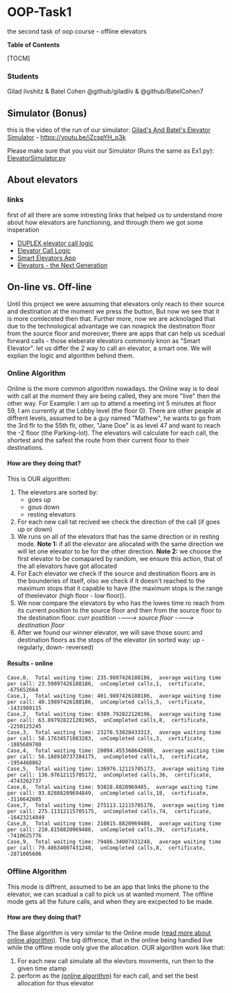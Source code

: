 # OOP-Task1
the second task of oop course - offline elevators

**Table of Contents**

[TOCM]

### Students
Gilad livshitz & Batel Cohen
@github/giladliv & @github/BatelCohen7

## Simulator (Bonus)
this is the video of the run of our simulator:
[Gilad's And Batel's Elevator Simulator](https://youtu.be/iZcspYH_p3k "Gilad's And Batel's Elevator Simulator") - https://youtu.be/iZcspYH_p3k

Please make sure that you visit our Simulator (Runs the same as Ex1.py): <a href="Ex1/src/ElevatorSimulator.py">ElevatorSimulator.py</a>


## About elevators

### links
first of all there are some intresting links that helped us to understand more about how elevators are functioning, and through them we got some insperation

- [DUPLEX elevator call logic](http://https://www.youtube.com/watch?v=oY1QlCqWOss "DUPLEX elevator call logic")
- [Elevator Call Logic](https://www.youtube.com/watch?v=BCN9mQOT3RQ "Elevator Call Logic")
- [Smart Elevators App](https://youtu.be/yzLxHEkXY5Q "Smart Elevators App")
- [Elevators - the Next Generation](https://www.youtube.com/watch?v=WEQ71bA8hQk "Elevators - the Next Generation")

## On-line vs. Off-line

Until this project we were assuming that elevators only reach to their source and destination at the moment we press the button, But now we see that it is more comleceted then that. Further more, now we are acknolaged that due to the technological advantage we can nowpick the destination floor from the source floor and moreover, there are apps that can help us scedual forward calls - those eleberate elevators commonly knon as "Smart Elevator".
let us differ the 2 way to call an elevator, a smart one. We will explian the logic and algorithm behind them.

### Online Algorithm
Online is the more common algorithm nowadays.
the Online way is to deal with call at the moment they are being called, they are more "live" then the other way.
For Example: I am up to attend a meeting int 5 minutes at floor 59, I am currently at the Lobby level (the floor 0). There are other peaple at diffrent levels, assumed to be a guy named "Mathew", he wants to go from the 3rd flr to the 55th flr, other, "Jane Doe" is as level 47 and want to reach the -2 floor (the Parking-lot).
The elevators will calculate for each call, the shortest and the safest the route from their current floor to their destinations.

<a name="online_exp"></a>
#### How are they doing that?
This is OUR algorithm:
1. The elevetors are sorted by: 
	- goes up
	- gous down
	- resting elevators
2. For each new call tat recived we check the direction of the call (if goes up or down)
3. We runs on all of the elevators that has the same direction or in resting mode.
**Note 1:** if all the elevator are allocated with the same direction we will let one elevator to be for the other direction.
**Note 2:** we choose the first elevator to be comapared by random, we ensure this action, that of the all elevators have got allocated
4. For Each elevator we check if the source and destination floors are in the bounderies of itself, olso we check if it doesn't reached to the maximum stops that it capable to have (the maximum stops is the range of theelevator (high floor - low floor)).
5. We now compare the elevators by who has the lowes time ro reach from its current position to the source floor and then from the source floor to the destination floor.
	*curr postition ----> source floor ----> destination floor*
7. After we found our winner elevator, we will save those sourc and destination floors as the stops of the elevator (in sorted way: up - regularly, down- reversed)

#### Results - online
```
Case,0,  Total waiting time: 235.9897426188186,  average waiting time per call: 23.59897426188186,  unCompleted calls,1,  certificate, -675652664
Case,1,  Total waiting time: 401.9897426188186,  average waiting time per call: 40.19897426188186,  unCompleted calls,5,  certificate, -1431989115
Case,2,  Total waiting time: 6389.792822120196,  average waiting time per call: 63.897928221201965,  unCompleted calls,8,  certificate, -2250125245
Case,3,  Total waiting time: 23270.53828433313,  average waiting time per call: 58.17634571083283,  unCompleted calls,3,  certificate, -1885689780
Case,4,  Total waiting time: 28094.455368642088,  average waiting time per call: 56.188910737284175,  unCompleted calls,3,  certificate, -1954468862
Case,5,  Total waiting time: 136976.12115705173,  average waiting time per call: 136.97612115705172,  unCompleted calls,36,  certificate, -4743262737
Case,6,  Total waiting time: 93828.8820969485,  average waiting time per call: 93.82888209694849,  unCompleted calls,18,  certificate, -3116642605
Case,7,  Total waiting time: 275113.12115705176,  average waiting time per call: 275.11312115705175,  unCompleted calls,74,  certificate, -16423214849
Case,8,  Total waiting time: 210815.8820969488,  average waiting time per call: 210.8158820969488,  unCompleted calls,39,  certificate, -7410625776
Case,9,  Total waiting time: 79486.34007431248,  average waiting time per call: 79.48634007431248,  unCompleted calls,8,  certificate, -2871005606
```

### Offline Algorithm
This mode is diffrent, assumed to be an app that links the phone to the elevator, we can scadual a call to pick us at wanted moment.
The offline mode gets all the future calls, and when they are excpected to be made.

#### How are they doing that?
The Base algorithm is very similar to the Online mode [(read more about online algorithm)](#online_exp).
The big diffrence, that in the online being handled live while the offline mode only give the allocation.
OUR algorithm work like that:
1. For each new call simulate all the elevtors movments, run then to the given time stamp
2. perform as the [(online algorithm)](#online_exp) for each call, and set the best allocation for thus elevator

